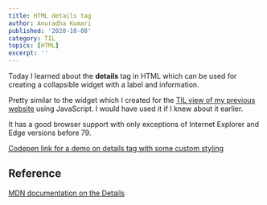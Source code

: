 ```yaml
---
title: HTML details tag
author: Anuradha Kumari
published: '2020-10-08'
category: TIL
topics: [HTML]
excerpt: ''
---
```


Today I learned about the **details** tag in HTML which can be used for creating a collapsible widget with a label and information.

Pretty similar to the widget which I created for the [TIL view of my previous website](https://anuk79-old.netlify.app/quicktips/) using JavaScript. I would have used it if I knew about it earlier.

It has a good browser support with only exceptions of Internet Explorer and Edge versions before 79.

[Codepen link for a demo on details tag with some custom styling](https://codepen.io/anuradha15/pen/GRqRzLM)

## Reference

[MDN documentation on the Details](https://developer.mozilla.org/en-US/docs/Web/HTML/Element/details)
